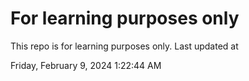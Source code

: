 # For learning purposes only
This repo is for learning purposes only.
Last updated at

Friday, February 9, 2024 1:22:44 AM

